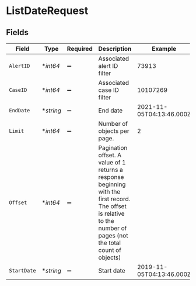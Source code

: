 # ListDateRequest


## Fields

| Field                                                                                                                                                              | Type                                                                                                                                                               | Required                                                                                                                                                           | Description                                                                                                                                                        | Example                                                                                                                                                            |
| ------------------------------------------------------------------------------------------------------------------------------------------------------------------ | ------------------------------------------------------------------------------------------------------------------------------------------------------------------ | ------------------------------------------------------------------------------------------------------------------------------------------------------------------ | ------------------------------------------------------------------------------------------------------------------------------------------------------------------ | ------------------------------------------------------------------------------------------------------------------------------------------------------------------ |
| `AlertID`                                                                                                                                                          | **int64*                                                                                                                                                           | :heavy_minus_sign:                                                                                                                                                 | Associated alert ID filter                                                                                                                                         | 73913                                                                                                                                                              |
| `CaseID`                                                                                                                                                           | **int64*                                                                                                                                                           | :heavy_minus_sign:                                                                                                                                                 | Associated case ID filter                                                                                                                                          | 10107269                                                                                                                                                           |
| `EndDate`                                                                                                                                                          | **string*                                                                                                                                                          | :heavy_minus_sign:                                                                                                                                                 | End date                                                                                                                                                           | 2021-11-05T04:13:46.000Z                                                                                                                                           |
| `Limit`                                                                                                                                                            | **int64*                                                                                                                                                           | :heavy_minus_sign:                                                                                                                                                 | Number of objects per page.                                                                                                                                        | 2                                                                                                                                                                  |
| `Offset`                                                                                                                                                           | **int64*                                                                                                                                                           | :heavy_minus_sign:                                                                                                                                                 | Pagination offset. A value of 1 returns a response beginning with the first record. The offset is relative to the number of pages (not the total count of objects) |                                                                                                                                                                    |
| `StartDate`                                                                                                                                                        | **string*                                                                                                                                                          | :heavy_minus_sign:                                                                                                                                                 | Start date                                                                                                                                                         | 2019-11-05T04:13:46.000Z                                                                                                                                           |